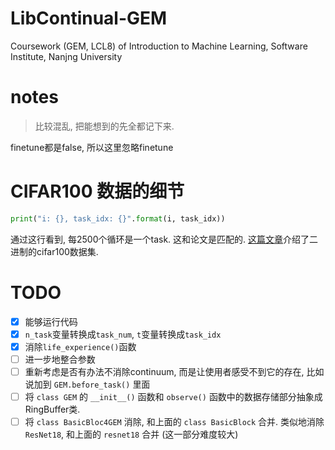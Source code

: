 # LibContinual-GEM
Coursework (GEM, LCL8) of Introduction to Machine Learning, Software Institute, Nanjng University

# notes
> 比较混乱, 把能想到的先全都记下来.

finetune都是false, 所以这里忽略finetune


# CIFAR100 数据的细节
```python
print("i: {}, task_idx: {}".format(i, task_idx))
```
通过这行看到, 每2500个循环是一个task. 这和论文是匹配的.
[这篇文章](https://blog.csdn.net/nyist_yangguang/article/details/126077044)介绍了二进制的cifar100数据集.


# TODO
- [x] 能够运行代码
- [x] `n_task`变量转换成`task_num`, `t`变量转换成`task_idx`
- [x] 消除`life_experience()`函数
- [ ] 进一步地整合参数
- [ ] 重新考虑是否有办法不消除continuum, 而是让使用者感受不到它的存在, 比如说加到 `GEM.before_task()` 里面
- [ ] 将 `class GEM` 的 `__init__()` 函数和 `observe()` 函数中的数据存储部分抽象成RingBuffer类.
- [ ] 将 `class BasicBloc4GEM` 消除, 和上面的 `class BasicBlock` 合并. 类似地消除 `ResNet18`, 和上面的 `resnet18` 合并 (这一部分难度较大)
